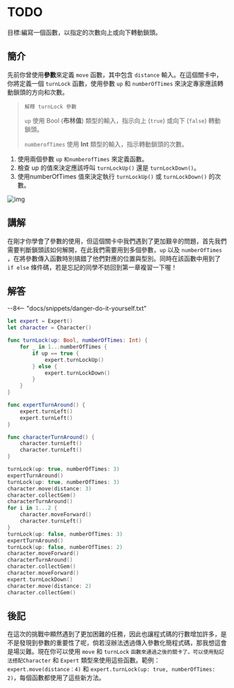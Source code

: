 # TODO

目標:編寫一個函數，以指定的次數向上或向下轉動鎖頭。

## 簡介

先前你曾使用**參數**來定義 `move` 函數，其中包含 `distance` 輸入。在這個關卡中，你將定義一個 `turnLock` 函數，使用參數 `up` 和 `numberOfTimes` 來決定專家應該轉動鎖頭的方向和次數。
> `解釋 turnLock 參數`
> 
> `up` 使用 Bool (**布林值**) 類型的輸入，指示向上 (`true`) 或向下 (`false`) 轉動鎖頭。
> 
> `numberofTimes` 使用 **Int** 類型的輸入，指示轉動鎖頭的次數。

1. 使用兩個參數 `up` `和numberofTimes` 來定義函數。
2. 檢查 up 的值來決定應該呼叫 `turnLockUp()` 還是 `turnLockDown()`。
3. 使用numberOfTimes 值來決定執行 `turnLockUp()` 或 `turnLockDown()` 的次數。


![img](https://imagedelivery.net/cdkaXPuFls5qlrh3GM4hfA/a02eba78-a22e-4c6f-45ce-e761e64b6f00/public)

## 講解

在剛才你學會了參數的使用，但這個關卡中我們遇到了更加艱辛的問題，首先我們需要判斷鎖頭該如何解開，在此我們需要用到多個參數，`up` 以及 `numberOfTimes` ，在將參數傳入函數時別搞錯了他們對應的位置與型別。同時在該函數中用到了 `if else` 條件碼，若是忘記的同學不妨回到第一章複習一下喔！

## 解答

--8<-- "docs/snippets/danger-do-it-yourself.txt"

```swift linenums="1"
let expert = Expert()
let character = Character()

func turnLock(up: Bool, numberOfTimes: Int) {
    for _ in 1...numberOfTimes {
        if up == true {
            expert.turnLockUp()
        } else {
            expert.turnLockDown()
        }
    }
}

func expertTurnAround() {
    expert.turnLeft()
    expert.turnLeft()
}

func characterTurnAround() {
    character.turnLeft()
    character.turnLeft()
}

turnLock(up: true, numberOfTimes: 3)
expertTurnAround()
turnLock(up: true, numberOfTimes: 3)
character.move(distance: 3)
character.collectGem()
characterTurnAround()
for i in 1...2 {
    character.moveForward()
    character.turnLeft()
}
turnLock(up: false, numberOfTimes: 3)
expertTurnAround()
turnLock(up: false, numberOfTimes: 2)
character.moveForward()
characterTurnAround()
character.collectGem()
character.moveForward()
expert.turnLockDown()
character.move(distance: 2)
character.collectGem()
```

## 後記

在這次的挑戰中顯然遇到了更加困難的任務，因此也讓程式碼的行數增加許多，是不是發現到參數的重要性了呢，倘若沒辦法透過傳入參數化簡程式碼，那我想這會是場災難。現在你可以使用 `move` 和 `turnLock` `函數來通過之後的關卡了。可以使用點記法搭配Character` 和 `Expert` 類型來使用這些函數。範例：`expert.move(distance：4)` 和 `expert.turnLock(up: true, numberOfTimes: 2)`，每個函數都使用了這些新方法。
